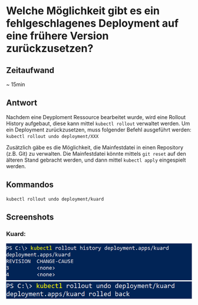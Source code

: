 # Welche Möglichkeit gibt es ein fehlgeschlagenes Deployment auf eine frühere Version zurückzusetzen?

## Zeitaufwand 
~ 15min

## Antwort
Nachdem eine Deyploment Ressource bearbeitet wurde, wird eine Rollout History aufgebaut, diese kann mittel `kubectl rollout` verwaltet werden. Um ein Deployment zurückzusetzen, muss folgender Befehl ausgeführt werden: `kubectl rollout undo deployment/XXX`

Zusätzlich gäbe es die Möglichkeit, die Mainfestdatei in einen Repository (z.B. Git) zu verwalten. Die Mainfestdatei könnte mittels `git reset` auf den älteren Stand gebracht werden, und dann mittel `kubectl apply` eingespielt werden.

## Kommandos

```
kubectl rollout undo deployment/kuard
```

## Screenshots

### Kuard:

![Kuard History](../images/05_rollout_history.PNG)
![Kuard History](../images/05_rolled_back.PNG)